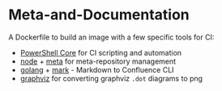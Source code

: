 # Meta-and-Documentation

A Dockerfile to build an image with a few specific tools for CI:

- [PowerShell Core](https://github.com/PowerShell/PowerShell) for CI scripting and automation
- [node](https://nodejs.org/en/download/) + [meta](https://github.com/mateodelnorte/meta) for meta-repository management
- [golang](https://golang.org/doc/install) + [mark](https://github.com/kovetskiy/mark) - Markdown to Confluence CLI
- [graphviz](https://graphviz.org/download/) for converting graphviz `.dot` diagrams to png